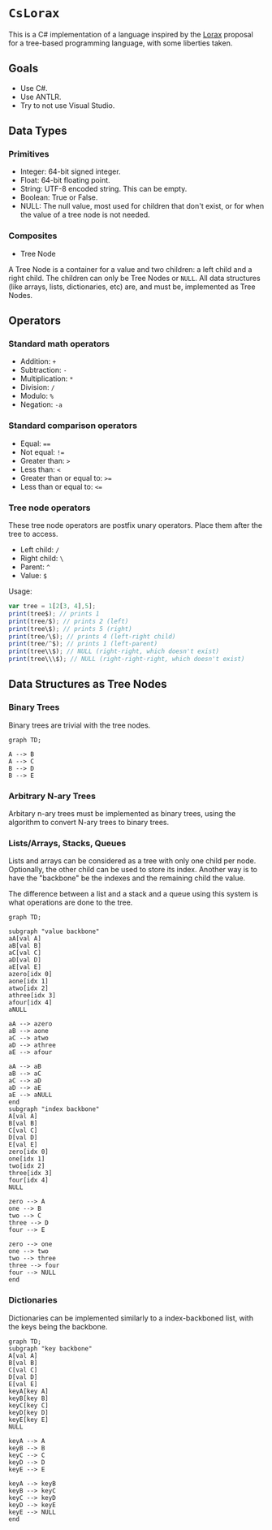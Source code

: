 # `CsLorax`

This is a C# implementation of a language inspired by the [Lorax][1] proposal for a tree-based programming language, with some liberties taken.

## Goals

* Use C#.
* Use ANTLR.
* Try to not use Visual Studio.

## Data Types

### Primitives

* Integer: 64-bit signed integer.
* Float: 64-bit floating point.
* String: UTF-8 encoded string. This can be empty.
* Boolean: True or False.
* NULL: The null value, most used for children that don't exist, or for when the value of a tree node is not needed.

### Composites

* Tree Node

A Tree Node is a container for a value and two children: a left child and a right child.
The children can only be Tree Nodes or `NULL`.
All data structures (like arrays, lists, dictionaries, etc) are, and must be, implemented as Tree Nodes.

## Operators

### Standard math operators

* Addition: `+`
* Subtraction: `-`
* Multiplication: `*`
* Division: `/`
* Modulo: `%`
* Negation: `-a`
  
### Standard comparison operators

* Equal: `==`
* Not equal: `!=`
* Greater than: `>`
* Less than: `<`
* Greater than or equal to: `>=`
* Less than or equal to: `<=`

### Tree node operators

These tree node operators are postfix unary operators. Place them after the tree to access.

* Left child: `/`
* Right child: `\`
* Parent: `^`
* Value: `$`

Usage:

```js
var tree = 1[2[3, 4],5];
print(tree$); // prints 1
print(tree/$); // prints 2 (left)
print(tree\$); // prints 5 (right)
print(tree/\$); // prints 4 (left-right child)
print(tree/^$); // prints 1 (left-parent)
print(tree\\$); // NULL (right-right, which doesn't exist)
print(tree\\\$); // NULL (right-right-right, which doesn't exist)
```

## Data Structures as Tree Nodes

### Binary Trees

Binary trees are trivial with the tree nodes.

```mermaid
graph TD;

A --> B
A --> C
B --> D
B --> E
```

### Arbitrary N-ary Trees

Arbitary n-ary trees must be implemented as binary trees, using the algorithm to convert N-ary trees to binary trees.

### Lists/Arrays, Stacks, Queues

Lists and arrays can be considered as a tree with only one child per node.
Optionally, the other child can be used to store its index.
Another way is to have the "backbone" be the indexes and the remaining child the value.

The difference between a list and a stack and a queue using this system is what operations are done to the tree.

```mermaid
graph TD;

subgraph "value backbone"
aA[val A]
aB[val B]
aC[val C]
aD[val D]
aE[val E]
azero[idx 0]
aone[idx 1]
atwo[idx 2]
athree[idx 3]
afour[idx 4]
aNULL

aA --> azero
aB --> aone
aC --> atwo
aD --> athree
aE --> afour

aA --> aB
aB --> aC
aC --> aD
aD --> aE
aE --> aNULL
end
subgraph "index backbone"
A[val A]
B[val B]
C[val C]
D[val D]
E[val E]
zero[idx 0]
one[idx 1]
two[idx 2]
three[idx 3]
four[idx 4]
NULL

zero --> A
one --> B
two --> C
three --> D
four --> E

zero --> one
one --> two
two --> three
three --> four
four --> NULL
end
```

### Dictionaries

Dictionaries can be implemented similarly to a index-backboned list, with the keys being the backbone.

```mermaid
graph TD;
subgraph "key backbone"
A[val A]
B[val B]
C[val C]
D[val D]
E[val E]
keyA[key A]
keyB[key B]
keyC[key C]
keyD[key D]
keyE[key E]
NULL

keyA --> A
keyB --> B
keyC --> C
keyD --> D
keyE --> E

keyA --> keyB
keyB --> keyC
keyC --> keyD
keyD --> keyE
keyE --> NULL
end
```

[1]: [http://www.cs.columbia.edu/~sedwards/classes/2013/w4115-fall/proposals/Lorax.pdf]
[2]: [https://docs.rs/antlr-rust/latest/antlr_rust/]
[3]: [https://github.com/sagiegurari/cargo-make]
